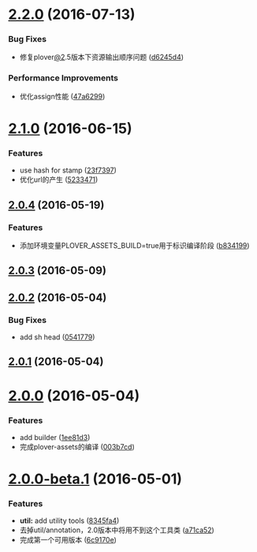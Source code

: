 <a name="2.2.0"></a>
# [2.2.0](https://github.com/plover-modules/plover-assets/compare/v2.1.0...v2.2.0) (2016-07-13)


### Bug Fixes

* 修复plover[@2](https://github.com/2).5版本下资源输出顺序问题 ([d6245d4](https://github.com/plover-modules/plover-assets/commit/d6245d4))


### Performance Improvements

* 优化assign性能 ([47a6299](https://github.com/plover-modules/plover-assets/commit/47a6299))



<a name="2.1.0"></a>
# [2.1.0](https://github.com/plover-modules/plover-assets/compare/v2.0.4...v2.1.0) (2016-06-15)


### Features

* use hash for stamp ([23f7397](https://github.com/plover-modules/plover-assets/commit/23f7397))
* 优化url的产生 ([5233471](https://github.com/plover-modules/plover-assets/commit/5233471))



<a name="2.0.4"></a>
## [2.0.4](https://github.com/plover-modules/plover-assets/compare/v2.0.3...v2.0.4) (2016-05-19)


### Features

* 添加环境变量PLOVER_ASSETS_BUILD=true用于标识编译阶段 ([b834199](https://github.com/plover-modules/plover-assets/commit/b834199))



<a name="2.0.3"></a>
## [2.0.3](https://github.com/plover-modules/plover-assets/compare/v2.0.2...v2.0.3) (2016-05-09)




<a name="2.0.2"></a>
## [2.0.2](https://github.com/plover-modules/plover-assets/compare/v2.0.1...v2.0.2) (2016-05-04)


### Bug Fixes

* add sh head ([0541779](https://github.com/plover-modules/plover-assets/commit/0541779))



<a name="2.0.1"></a>
## [2.0.1](https://github.com/plover-modules/plover-assets/compare/v2.0.0...v2.0.1) (2016-05-04)




<a name="2.0.0"></a>
# [2.0.0](https://github.com/plover-modules/plover-assets/compare/v2.0.0-beta.1...v2.0.0) (2016-05-04)


### Features

* add builder ([1ee81d3](https://github.com/plover-modules/plover-assets/commit/1ee81d3))
* 完成plover-assets的编译 ([003b7cd](https://github.com/plover-modules/plover-assets/commit/003b7cd))



<a name="2.0.0-beta.1"></a>
# [2.0.0-beta.1](https://github.com/plover-modules/plover-assets/compare/8345fa4...v2.0.0-beta.1) (2016-05-01)


### Features

* **util:** add utility tools ([8345fa4](https://github.com/plover-modules/plover-assets/commit/8345fa4))
* 去掉util/annotation，2.0版本中将用不到这个工具类 ([a71ca52](https://github.com/plover-modules/plover-assets/commit/a71ca52))
* 完成第一个可用版本 ([6c9170e](https://github.com/plover-modules/plover-assets/commit/6c9170e))




